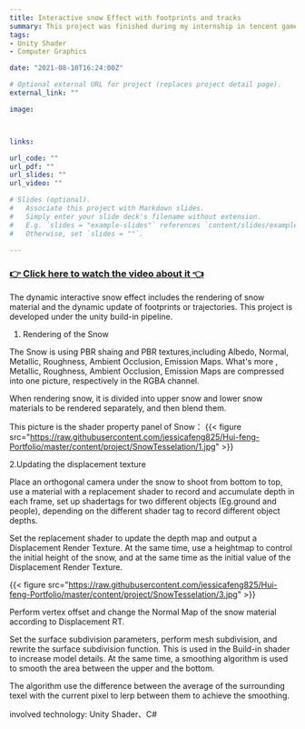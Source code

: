 ```yaml
---
title: Interactive snow Effect with footprints and tracks
summary: This project was finished during my internship in tencent games. For the game project that i was working with to achieve the needs of the dynamic interactive snow effect of the characters stepping on the snow, mainly the realization of snow material rendering, trajectory and footprints.
tags:
- Unity Shader
- Computer Graphics

date: "2021-08-10T16:24:00Z"

# Optional external URL for project (replaces project detail page).
external_link: ""

image:



links:

url_code: ""
url_pdf: ""
url_slides: ""
url_video: ""

# Slides (optional).
#   Associate this project with Markdown slides.
#   Simply enter your slide deck's filename without extension.
#   E.g. `slides = "example-slides"` references `content/slides/example-slides.md`.
#   Otherwise, set `slides = ""`.

---
```


### [👉 Click here to watch the video about it 👈](https://www.youtube.com/watch?v=54g3fXiRKcg)

The dynamic interactive snow effect includes the rendering of snow material and the dynamic update of footprints or trajectories. This project is developed under the unity build-in pipeline.


1. Rendering of the Snow


The Snow is using PBR shaing and PBR textures,including Albedo, Normal, Metallic, Roughness, Ambient Occlusion, Emission Maps. What's more , Metallic, Roughness, Ambient Occlusion, Emission Maps are compressed into one picture, respectively in the RGBA channel.

When rendering snow, it is divided into upper snow and lower snow materials to be rendered separately, and then blend them.

This picture is the shader property panel of Snow：
{{< figure src="https://raw.githubusercontent.com/jessicafeng825/Hui-feng-Portfolio/master/content/project/SnowTesselation/1.jpg" >}}


2.Updating the displacement texture

Place an orthogonal camera under the snow to shoot from bottom to top, use a material with a replacement shader to record and accumulate depth in each frame, set up shadertags for two different objects (Eg.ground and people), depending on the different shader tag to record different object depths.



Set the replacement shader to update the depth map and output a Displacement Render Texture. At the same time, use a heightmap to control the initial height of the snow, and at the same time as the initial value of the Displacement Render Texture.



{{< figure src="https://raw.githubusercontent.com/jessicafeng825/Hui-feng-Portfolio/master/content/project/SnowTesselation/3.jpg" >}}



Perform vertex offset and change the Normal Map of the snow material according to Displacement RT. 



Set the surface subdivision parameters, perform mesh subdivision, and rewrite the surface subdivision function. This is used in the Build-in shader to increase model details. At the same time, a smoothing algorithm is used to smooth the area between the upper and the bottom.

The algorithm use the difference between the average of the surrounding texel with the current pixel to lerp between them to achieve the smoothing.






involved technology: Unity Shader、C#
